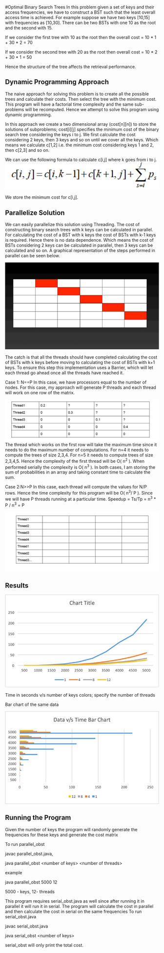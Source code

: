 #Optimal Binary Search Trees
In this problem given a set of keys and their access frequencies, we have
to construct a BST such that the least overall access time is achieved. For
example suppose we have two keys [10,15] with frequencies as [10,30]. 
There can be two BSTs with one 10 as the root and the second with 15.


If we consider the first tree with 10 as the root then the overall
cost = 10 * 1 + 30 * 2 = 70

If we consider the second tree with 20 as the root then overall cost =
10 * 2 + 30 * 1 = 50

Hence the structure of the tree affects the retrieval performance.


## Dynamic Programming Approach
The  naive approach for solving this problem is to create all the 
possible trees and calculate their costs. Then select the tree with the 
minimum cost. This program will have a factorial time complexity and 
the same sub-problems will be recomputed. Hence we attempt to solve this 
program using dynamic programming.

In this approach we create a two dimensional array (cost\[n]\[n]) to store the solutions
of subproblems; cost\[i]\[j] specifies the minimum cost of the binary 
search tree considering the keys i to j. We first calculate the cost 
considering 2 keys, then 3 keys and so on until we cover all the keys. 
Which means we calculate c\[1,2] i.e. the minimum cost considering keys
1 and 2, then c\[2,3] and so on.

We can use the following formula to calculate c\[i,j] where k goes from 
i to j.
![alt text](OBST_Formula.png)


We store the minimum cost for c\[i,j].
 

## Parallelize Solution 
We can easily parallelize this solution using Threading. The cost 
of constructing binary search trees with k keys can be calculated in
parallel. For calculating the cost of a BST with k keys the cost of BSTs
with k-1 keys is required. Hence there is no data dependence.
Which means the cost of BSTs considering 2 keys can be calculated
in parallel, then 3 keys can be calculated and so on. A graphical 
representation of the steps performed in parallel can be seen below.


![alt text](OBSTGraphicalSimulation.gif)


The catch is that all the threads should have completed calculating the cost
of BSTs with k keys before moving to calculating the cost of BSTs with k+1
keys. To ensure this step this implementation uses a Barrier, which 
will let each thread go ahead once all the threads have reached it.

 
Case 1: N==P
In this case, we have processors equal to the number of nodes. For this case, my approach will
generate P threads and each thread will work on one row of the matrix.

![alt text](ThreadExecution1.png)
The thread which works on the first row will take the maximum time since it needs to do the
maximum number of computations. For n=4 it needs to compute the trees of size 2,3,4. For n=5
it needs to compute trees of size 2,3,4,5. Hence the complexity of the first thread will be O( n<sup>2</sup> ).
When performed serially the complexity is O( n<sup>3</sup> ). In both cases, I am storing the sum of
probabilities in an array and taking constant time to calculate the sum.


Case 2:N>>P
In this case, each thread will compute the values for N/P rows. Hence the time complexity for
this program will be O( n<sup>3</sup>/ P ). Since we will have P threads running at a particular time.
Speedup = Ts/Tp = n<sup>3</sup> * P / n<sup>3</sup> = P

![alt text](ThreadExecution2.png)


## Results

![alt text](DataSizeVsTime.png)

Time in seconds v/s number of keys colors; specify the number of threads

Bar chart of the same data


![alt text](DataVsTimeBarChart.png) 

## Running the Program
Given the number of keys the  program will randomly generate the frequencies for these keys
and generate the cost matrix


To run parallel_obst


javac parallel_obst.java,


java parallel_obst \<number of keys> \<number of threads>


example


java parallel_obst 5000 12


5000 - keys, 12- threads


This program requires serial_obst.java as well since after running it in parallel it will run it in serial.
The program will calculate the cost in parallel and then calculate the cost in serial on the same frequencies
To run serial_obst.java


javac serial_obst.java


java serial_obst \<number of keys>


serial_obst will only print the total cost. 
